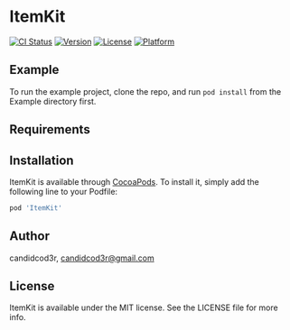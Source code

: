 # ItemKit

[![CI Status](https://img.shields.io/travis/candidcod3r/ItemKit.svg?style=flat)](https://travis-ci.org/candidcod3r/ItemKit)
[![Version](https://img.shields.io/cocoapods/v/ItemKit.svg?style=flat)](https://cocoapods.org/pods/ItemKit)
[![License](https://img.shields.io/cocoapods/l/ItemKit.svg?style=flat)](https://cocoapods.org/pods/ItemKit)
[![Platform](https://img.shields.io/cocoapods/p/ItemKit.svg?style=flat)](https://cocoapods.org/pods/ItemKit)

## Example

To run the example project, clone the repo, and run `pod install` from the Example directory first.

## Requirements

## Installation

ItemKit is available through [CocoaPods](https://cocoapods.org). To install
it, simply add the following line to your Podfile:

```ruby
pod 'ItemKit'
```

## Author

candidcod3r, candidcod3r@gmail.com

## License

ItemKit is available under the MIT license. See the LICENSE file for more info.
